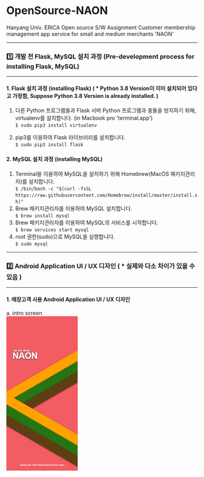 # OpenSource-NAON  
Hanyang Univ. ERICA Open source S/W Assignment Customer membership management app service for small and medium merchants 'NAON'

---

### 1️⃣ 개발 전 Flask, MySQL 설치 과정 (Pre-development process for installing Flask, MySQL)  
---
#### 1. Flask 설치 과정 (installing Flask) ( * Python 3.8 Version이 이미 설치되어 있다고 가정함, Suppose Python 3.8 Version is already installed. )
  1. 다른 Python 프로그램들과 Flask 서버 Python 프로그램과 충돌을 방지하기 위해, virtualenv를 설치합니다. (in Macbook pro 'terminal.app')  
    ```
    $ sudo pip3 install virtualenv
    ```
    
  2. pip3를 이용하여 Flask 라이브러리를 설치합니다.  
    ```
    $ sudo pip3 install flask
    ```
#### 2. MySQL 설치 과정 (installing MySQL)
  1. Terminal을 이용하여 MySQL을 설치하기 위해 Homebrew(MacOS 패키지관리자)를 설치합니다.  
    ```
    $ /bin/bash -c "$(curl -fsSL https://raw.githubusercontent.com/Homebrew/install/master/install.sh)"
    ```
  2. Brew 패키지관리자를 이용하여 MySQL 설치합니다.  
    ```
    $ brew install mysql
    ```
  3. Brew 패키지관리자를 이용하여 MySQL의 서비스를 시작합니다.  
    ```
    $ brew services start mysql
    ```
  4. root 권한(sudo)으로 MySQL을 실행합니다.  
    ```
    $ sudo mysql
    ```

---

### 2️⃣ Android Application UI / UX 디자인 ( * 실제와 다소 차이가 있을 수 있음 )
---
#### 1. 매장고객 사용 Android Application UI / UX 디자인
  a. intro screen  
  ![cus_intro_screen](./Design%20File/고객%20-%20Intro.jpg)
